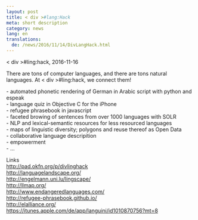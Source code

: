 ```yaml
---
layout: post
title: < div >#lang:Hack
meta: short description
category: news
lang: en
translations:
  de: /news/2016/11/14/DivLangHack.html
---
```

< div >#ling:hack, 2016-11-16

There are tons of computer languages, and there are tons natural
languages. At < div >#ling:hack, we connect them!
<p>
- automated phonetic rendering of German in Arabic script with python
and espeak<br>
- language quiz in Objective C for the iPhone<br>
- refugee phrasebook in javascript<br>
- faceted browing of sentences from over 1000 languages with SOLR<br>
- NLP and lexical-semantic resources for less resourced languages<br>
- maps of linguistic diversity; polygons and reuse thereof as Open Data<br>
- collaborative language descripition<br>
- empowerment<br>
- ...<br>
</p>

Links<br>
http://pad.okfn.org/p/divlinghack<br>
http://languagelandscape.org/<br>
http://engelmann.uni.lu/lingscape/<br>
http://llmap.org/<br>
http://www.endangeredlanguages.com/<br>
http://refugee-phrasebook.github.io/<br>
http://elalliance.org/<br>
https://itunes.apple.com/de/app/languini/id1010870756?mt=8<br>
